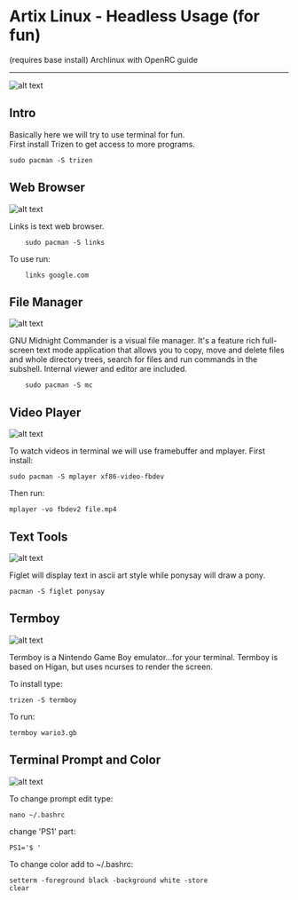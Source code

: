# Artix Linux - Headless Usage (for fun)

(requires base install) Archlinux with OpenRC guide 

---

![alt text](https://github.com/damir-sijakovic/artix/blob/master/files/terminal_login.png)

## Intro

Basically here we will try to use terminal for fun.  
First install Trizen to get access to more programs.

    sudo pacman -S trizen    

## Web Browser

![alt text](https://github.com/damir-sijakovic/artix/blob/master/files/links.png)

Links is text web browser.  

        sudo pacman -S links
           
To use run:

        links google.com
                
## File Manager

![alt text](https://github.com/damir-sijakovic/artix/blob/master/files/mc.png)

GNU Midnight Commander is a visual file manager.
It's a feature rich full-screen text mode application that allows you 
to copy, move and delete files and whole directory trees, search for
files and run commands in the subshell. Internal viewer and editor are included. 

        sudo pacman -S mc   
        
        
## Video Player

![alt text](https://github.com/damir-sijakovic/artix/blob/master/files/mplayer.png)
        
To watch videos in terminal we will use framebuffer and mplayer. 
First install:

    sudo pacman -S mplayer xf86-video-fbdev   
        
Then run:        
        
    mplayer -vo fbdev2 file.mp4   
        

## Text Tools

![alt text](https://github.com/damir-sijakovic/artix/blob/master/files/texttools.png)

Figlet will display text in ascii art style while ponysay will draw a pony.

    pacman -S figlet ponysay
    
    
## Termboy

![alt text](https://github.com/damir-sijakovic/artix/blob/master/files/termboy.png)

Termboy is a Nintendo Game Boy emulator...for your terminal.
Termboy is based on Higan, but uses ncurses to render the screen.
    
To install type:

    trizen -S termboy

To run:

    termboy wario3.gb
 
 ## Terminal Prompt and Color
 
![alt text](https://github.com/damir-sijakovic/artix/blob/master/files/termcolor.png)

To change prompt edit type:

    nano ~/.bashrc

change 'PS1' part:

    PS1='$ '
    
To change color add to ~/.bashrc: 

    setterm -foreground black -background white -store 
    clear
           
